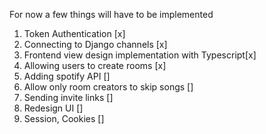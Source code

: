 For now a few things will have to be implemented

1. Token Authentication [x]
2. Connecting to Django channels [x]
3. Frontend view design implementation with Typescript[x]
4. Allowing users to create rooms [x]
5. Adding spotify API []
6. Allow only room creators to skip songs []
7. Sending invite links []
8. Redesign UI []
9. Session, Cookies []
